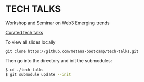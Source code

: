 # TECH TALKS
Workshop and Seminar on Web3 Emerging trends


[Curated tech talks](https://metana-bootcamp.github.io/tech-talks/)

To view all slides locally

`git clone https://github.com/metana-bootcamp/tech-talks.git`

Then go into the directory and init the submodules:

```bash
$ cd ./tech-talks
$ git submodule update --init 
```